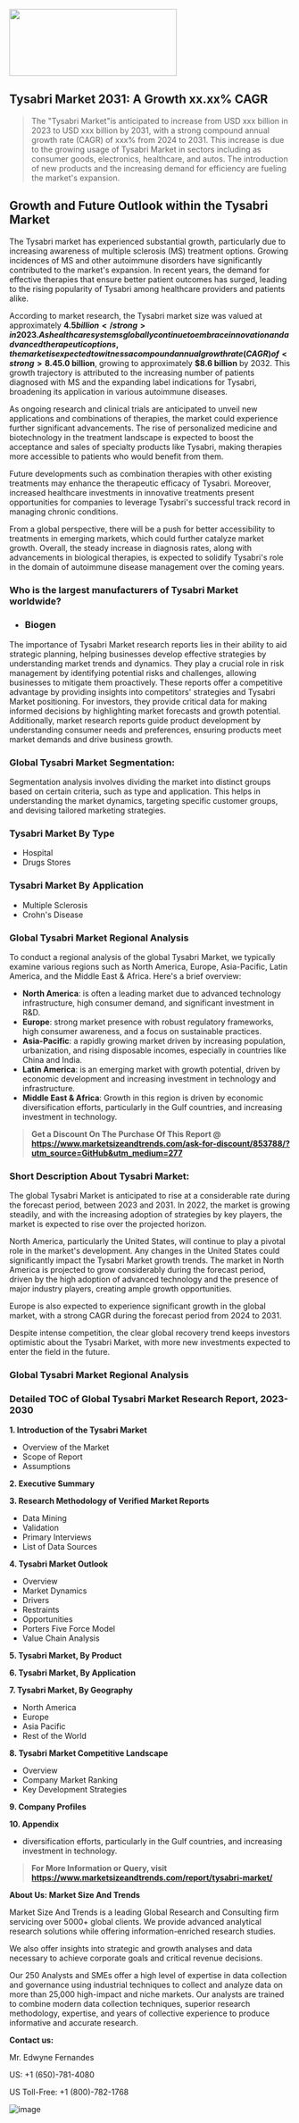 <img src="https://100x100musica.es/wp-content/uploads/2024/12/Verified-Market-Reports-4-300x120.jpg" alt="" width="300" height="120" class="alignnone size-medium wp-image-100382" /><h2>Tysabri Market 2031: A&nbsp;Growth&nbsp;xx.xx% CAGR</h2><blockquote id="" class="">The "Tysabri Market"is anticipated to increase from USD xxx billion in 2023 to USD xxx billion by 2031, with a strong compound annual growth rate (CAGR) of xxx% from 2024 to 2031. This increase is due to the growing usage of Tysabri Market in sectors including as consumer goods, electronics, healthcare, and autos. The introduction of new products and the increasing demand for efficiency are fueling the market's expansion.</blockquote><p><h2>Growth and Future Outlook within the Tysabri Market</h2><p>The Tysabri market has experienced substantial growth, particularly due to increasing awareness of multiple sclerosis (MS) treatment options. Growing incidences of MS and other autoimmune disorders have significantly contributed to the market's expansion. In recent years, the demand for effective therapies that ensure better patient outcomes has surged, leading to the rising popularity of Tysabri among healthcare providers and patients alike.</p><p>According to market research, the Tysabri market size was valued at approximately <strong>$4.5 billion</strong> in 2023. As healthcare systems globally continue to embrace innovation and advanced therapeutic options, the market is expected to witness a compound annual growth rate (CAGR) of <strong>8.4%</strong> from 2024 to 2032.</p><p>Moreover, the outlook for the Tysabri market is promising, with projections indicating that by 2024, the market size could reach <strong>$5.0 billion</strong>, growing to approximately <strong>$8.6 billion</strong> by 2032. This growth trajectory is attributed to the increasing number of patients diagnosed with MS and the expanding label indications for Tysabri, broadening its application in various autoimmune diseases.</p><p>As ongoing research and clinical trials are anticipated to unveil new applications and combinations of therapies, the market could experience further significant advancements. The rise of personalized medicine and biotechnology in the treatment landscape is expected to boost the acceptance and sales of specialty products like Tysabri, making therapies more accessible to patients who would benefit from them.</p><p><strong></strong></p><p>Future developments such as combination therapies with other existing treatments may enhance the therapeutic efficacy of Tysabri. Moreover, increased healthcare investments in innovative treatments present opportunities for companies to leverage Tysabri's successful track record in managing chronic conditions.</p><p>From a global perspective, there will be a push for better accessibility to treatments in emerging markets, which could further catalyze market growth. Overall, the steady increase in diagnosis rates, along with advancements in biological therapies, is expected to solidify Tysabri's role in the domain of autoimmune disease management over the coming years.</p></p><h3 id="" class="">Who is the largest manufacturers of&nbsp;Tysabri Market worldwide?</h3><h3 class=""><p><ul><li>Biogen</li></ul></p></h3><p id="ember58" class="ember-view reader-text-block__paragraph">The importance of&nbsp;Tysabri Market research reports lies in their ability to aid strategic planning, helping businesses develop effective strategies by understanding market trends and dynamics. They play a crucial role in risk management by identifying potential risks and challenges, allowing businesses to mitigate them proactively. These reports offer a competitive advantage by providing insights into competitors' strategies and Tysabri Market positioning. For investors, they provide critical data for making informed decisions by highlighting market forecasts and growth potential. Additionally, market research reports guide product development by understanding consumer needs and preferences, ensuring products meet market demands and drive business growth.</p><h3 id="" class="">Global&nbsp;Tysabri Market Segmentation:</h3><p id="" class="">Segmentation analysis involves dividing the market into distinct groups based on certain criteria, such as type and application. This helps in understanding the market dynamics, targeting specific customer groups, and devising tailored marketing strategies.</p><h3 id="" class="">Tysabri Market&nbsp;By Type</h3><p><p><ul><li>Hospital</li><li> Drugs Stores</p></li></ul></p></p><h3 id="" class="">Tysabri Market&nbsp;By Application</h3><p class=""><p><ul><li>Multiple Sclerosis</li><li> Crohn's Disease</li></ul></p></p><h3 id="" class="">Global Tysabri Market Regional Analysis</h3><p id="" class="">To conduct a regional analysis of the global Tysabri Market, we typically examine various regions such as North America, Europe, Asia-Pacific, Latin America, and the Middle East &amp; Africa. Here's a brief overview:</p><ul><li><strong>North America</strong>: is often a leading market due to advanced technology infrastructure, high consumer demand, and significant investment in R&amp;D.</li><li><strong>Europe</strong>: strong market presence with robust regulatory frameworks, high consumer awareness, and a focus on sustainable practices.</li><li><strong>Asia-Pacific</strong>: a rapidly growing market driven by increasing population, urbanization, and rising disposable incomes, especially in countries like China and India.</li><li><strong>Latin America</strong>: is an emerging market with growth potential, driven by economic development and increasing investment in technology and infrastructure.</li><li><strong>Middle East &amp; Africa</strong>: Growth in this region is driven by economic diversification efforts, particularly in the Gulf countries, and increasing investment in technology.</li></ul><blockquote id="" class=""><strong>Get a Discount On The Purchase Of This Report @ <a href="https://www.marketsizeandtrends.com/download-sample/853788/?utm_source=GitHub&utm_medium=277" target="_blank">https://www.marketsizeandtrends.com/ask-for-discount/853788/?utm_source=GitHub&utm_medium=277</a></strong></blockquote><h3>Short Description About Tysabri Market:</h3><p id="ember58" class="ember-view reader-text-block__paragraph">The global&nbsp;Tysabri Market&nbsp;is anticipated to rise at a considerable rate during the forecast period, between 2023 and 2031. In 2022, the market is growing steadily, and with the increasing adoption of strategies by key players, the market is expected to rise over the projected horizon.</p><p id="ember59" class="ember-view reader-text-block__paragraph">North America, particularly the United States, will continue to play a pivotal role in the market's development. Any changes in the United States could significantly impact the&nbsp;Tysabri Market&nbsp;growth trends. The market in North America is projected to grow considerably during the forecast period, driven by the high adoption of advanced technology and the presence of major industry players, creating ample growth opportunities.</p><p id="ember60" class="ember-view reader-text-block__paragraph">Europe is also expected to experience significant growth in the global market, with a strong CAGR during the forecast period from 2024 to 2031.</p><p id="ember61" class="ember-view reader-text-block__paragraph">Despite intense competition, the clear global recovery trend keeps investors optimistic about the&nbsp;Tysabri Market, with more new investments expected to enter the field in the future.</p><h3 id="" class="">Global Tysabri Market Regional Analysis</h3><h3 id="" class="">Detailed TOC of Global Tysabri Market Research Report, 2023-2030</h3><p id="" class=""><strong>1. Introduction of the Tysabri Market</strong></p><ul><li>Overview of the Market</li><li>Scope of Report</li><li>Assumptions</li></ul><p id="" class=""><strong>2. Executive Summary</strong></p><p id="" class=""><strong>3. Research Methodology of Verified Market Reports</strong></p><ul><li>Data Mining</li><li>Validation</li><li>Primary Interviews</li><li>List of Data Sources</li></ul><p id="" class=""><strong>4. Tysabri Market Outlook</strong></p><ul><li>Overview</li><li>Market Dynamics</li><li>Drivers</li><li>Restraints</li><li>Opportunities</li><li>Porters Five Force Model</li><li>Value Chain Analysis</li></ul><p id="" class=""><strong>5. Tysabri Market, By Product</strong></p><p id="" class=""><strong>6. Tysabri Market, By Application</strong></p><p id="" class=""><strong>7. Tysabri Market, By Geography</strong></p><ul><li>North America</li><li>Europe</li><li>Asia Pacific</li><li>Rest of the World</li></ul><p id="" class=""><strong>8. Tysabri Market Competitive Landscape</strong></p><ul><li>Overview</li><li>Company Market Ranking</li><li>Key Development Strategies</li></ul><p id="" class=""><strong>9. Company Profiles</strong></p><p id="" class=""><strong>10. Appendix</strong></p><ul><li>diversification efforts, particularly in the Gulf countries, and increasing investment in technology.</li></ul><blockquote id="" class=""><strong>For More Information or Query, visit <strong><strong><a href="https://www.marketsizeandtrends.com/report/tysabri-market/" target="_blank">https://www.marketsizeandtrends.com/report/tysabri-market/</a></strong></strong></strong></blockquote><p id="" class=""><strong>About Us: Market Size And Trends</strong></p><p id="" class="">Market Size And Trends is a leading Global Research and Consulting firm servicing over 5000+ global clients. We provide advanced analytical research solutions while offering information-enriched research studies.</p><p id="" class="">We also offer insights into strategic and growth analyses and data necessary to achieve corporate goals and critical revenue decisions.</p><p id="" class="">Our 250 Analysts and SMEs offer a high level of expertise in data collection and governance using industrial techniques to collect and analyze data on more than 25,000 high-impact and niche markets. Our analysts are trained to combine modern data collection techniques, superior research methodology, expertise, and years of collective experience to produce informative and accurate research.</p><p id="" class=""><strong>Contact us:</strong></p><p id="" class="">Mr. Edwyne Fernandes</p><p id="" class="">US: +1 (650)-781-4080</p><p id="" class="">US Toll-Free: +1 (800)-782-1768</p>
![image](https://github.com/user-attachments/assets/18607bd2-2aed-4f7c-844d-69a0b63fdb1b)

